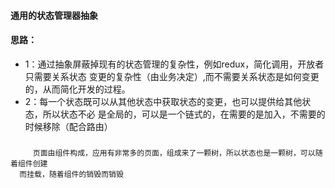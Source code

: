 
#### 通用的状态管理器抽象

#### 思路：

- 1：通过抽象屏蔽掉现有的状态管理的复杂性，例如redux，简化调用，开放者只需要关系状态
变更的复杂性（由业务决定）,而不需要关系状态是如何变更的，从而简化开发的过程。
- 2：每一个状态既可以从其他状态中获取状态的变更，也可以提供给其他状态，所以状态不必
是全局的，可以是一个链式的，在需要的是加入，不需要的时候移除（配合路由）




#####

         页面由组件构成，应用有非常多的页面，组成来了一颗树，所以状态也是一颗树，可以随着组件创建
      而挂载，随着组件的销毁而销毁

